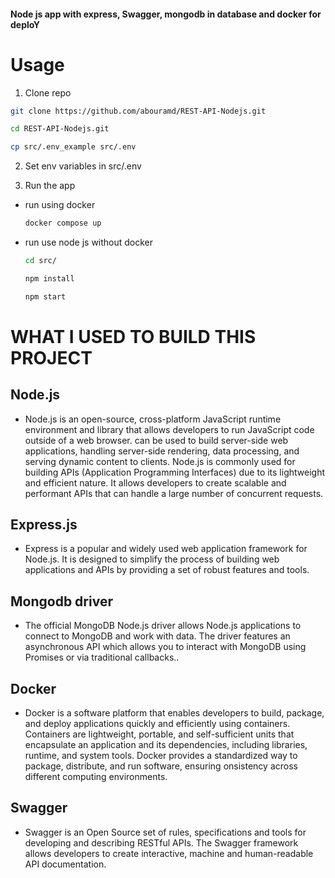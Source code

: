 #### Node js app with express, Swagger, mongodb in database and docker for deploY

# Usage

1. Clone repo

```bash
git clone https://github.com/abouramd/REST-API-Nodejs.git

cd REST-API-Nodejs.git

cp src/.env_example src/.env
```

2. Set env variables in src/.env

3. Run the app

- run using docker

  ```bash
  docker compose up
  ```

- run use node js without docker

  ```bash
  cd src/

  npm install

  npm start
  ```

# **WHAT I USED TO BUILD THIS PROJECT**

## **Node.js**

- Node.js is an open-source, cross-platform JavaScript runtime environment and library that allows developers to run JavaScript code outside of a web browser. can be used to build server-side web applications, handling server-side rendering, data processing, and serving dynamic content to clients. Node.js is commonly used for building APIs (Application Programming Interfaces) due to its lightweight and efficient nature. It allows developers to create scalable and performant APIs that can handle a large number of concurrent requests.

## **Express.js**

- Express is a popular and widely used web application framework for Node.js. It is designed to simplify the process of building web applications and APIs by providing a set of robust features and tools.

## Mongodb driver

- The official MongoDB Node.js driver allows Node.js applications to connect to MongoDB and work with data. The driver features an asynchronous API which allows you to interact with MongoDB using Promises or via traditional callbacks..

## **Docker**

- Docker is a software platform that enables developers to build, package, and deploy applications quickly and efficiently using containers. Containers are lightweight, portable, and self-sufficient units that encapsulate an application and its dependencies, including libraries, runtime, and system tools. Docker provides a standardized way to package, distribute, and run software, ensuring onsistency across different computing environments.

## Swagger

- Swagger is an Open Source set of rules, specifications and tools for developing and describing RESTful APIs. The Swagger framework allows developers to create interactive, machine and human-readable API documentation.

